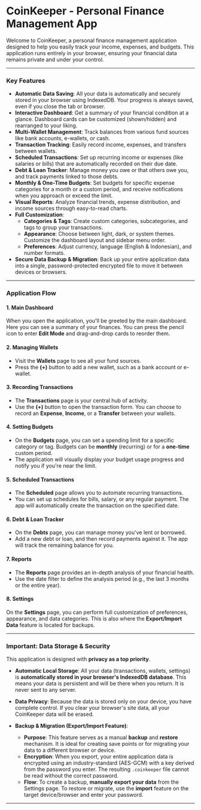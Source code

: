 # CoinKeeper - Personal Finance Management App

Welcome to CoinKeeper, a personal finance management application designed to help you easily track your income, expenses, and budgets. This application runs entirely in your browser, ensuring your financial data remains private and under your control.

---
### Key Features

- **Automatic Data Saving**: All your data is automatically and securely stored in your browser using IndexedDB. Your progress is always saved, even if you close the tab or browser.
- **Interactive Dashboard**: Get a summary of your financial condition at a glance. Dashboard cards can be customized (shown/hidden) and rearranged to your liking.
- **Multi-Wallet Management**: Track balances from various fund sources like bank accounts, e-wallets, or cash.
- **Transaction Tracking**: Easily record income, expenses, and transfers between wallets.
- **Scheduled Transactions**: Set up recurring income or expenses (like salaries or bills) that are automatically recorded on their due date.
- **Debt & Loan Tracker**: Manage money you owe or that others owe you, and track payments linked to those debts.
- **Monthly & One-Time Budgets**: Set budgets for specific expense categories for a month or a custom period, and receive notifications when you approach or exceed the limit.
- **Visual Reports**: Analyze financial trends, expense distribution, and income sources through easy-to-read charts.
- **Full Customization**:
    - **Categories & Tags**: Create custom categories, subcategories, and tags to group your transactions.
    - **Appearance**: Choose between light, dark, or system themes. Customize the dashboard layout and sidebar menu order.
    - **Preferences**: Adjust currency, language (English & Indonesian), and number formats.
- **Secure Data Backup & Migration**: Back up your entire application data into a single, password-protected encrypted file to move it between devices or browsers.

---

### Application Flow

#### 1. Main Dashboard
When you open the application, you'll be greeted by the main dashboard. Here you can see a summary of your finances. You can press the pencil icon to enter **Edit Mode** and drag-and-drop cards to reorder them.

#### 2. Managing Wallets
- Visit the **Wallets** page to see all your fund sources.
- Press the **(+)** button to add a new wallet, such as a bank account or e-wallet.

#### 3. Recording Transactions
- The **Transactions** page is your central hub of activity.
- Use the **(+)** button to open the transaction form. You can choose to record an **Expense**, **Income**, or a **Transfer** between your wallets.

#### 4. Setting Budgets
- On the **Budgets** page, you can set a spending limit for a specific category or tag. Budgets can be **monthly** (recurring) or for a **one-time** custom period.
- The application will visually display your budget usage progress and notify you if you're near the limit.

#### 5. Scheduled Transactions
- The **Scheduled** page allows you to automate recurring transactions.
- You can set up schedules for bills, salary, or any regular payment. The app will automatically create the transaction on the specified date.

#### 6. Debt & Loan Tracker
- On the **Debts** page, you can manage money you've lent or borrowed.
- Add a new debt or loan, and then record payments against it. The app will track the remaining balance for you.

#### 7. Reports
- The **Reports** page provides an in-depth analysis of your financial health.
- Use the date filter to define the analysis period (e.g., the last 3 months or the entire year).

#### 8. Settings
On the **Settings** page, you can perform full customization of preferences, appearance, and data categories. This is also where the **Export/Import Data** feature is located for backups.

---

### Important: Data Storage & Security

This application is designed with **privacy as a top priority**.

- **Automatic Local Storage**: All your data (transactions, wallets, settings) is **automatically stored in your browser's IndexedDB database**. This means your data is persistent and will be there when you return. It is never sent to any server.

- **Data Privacy**: Because the data is stored only on your device, you have complete control. If you clear your browser's site data, all your CoinKeeper data will be erased.

- **Backup & Migration (Export/Import Feature)**:
    - **Purpose**: This feature serves as a manual **backup** and **restore** mechanism. It is ideal for creating save points or for migrating your data to a different browser or device.
    - **Encryption**: When you export, your entire application data is encrypted using an industry-standard (AES-GCM) with a key derived from the password you enter. The resulting `.coinkeeper` file cannot be read without the correct password.
    - **Flow**: To create a backup, **manually export your data** from the Settings page. To restore or migrate, use the **import** feature on the target device/browser and enter your password.

---